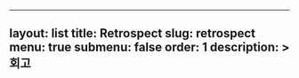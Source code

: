 
---
layout: list
title: Retrospect
slug: retrospect
menu: true
submenu: false
order: 1
description: >
  회고
---
